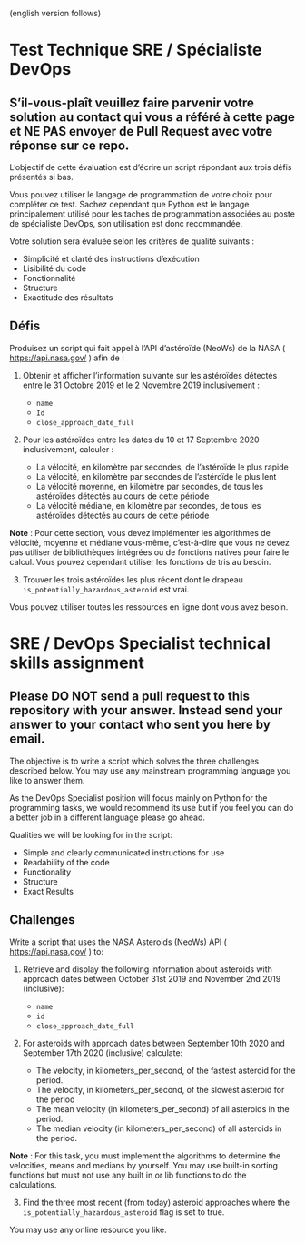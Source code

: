(english version follows)

# Test Technique SRE / Spécialiste DevOps

## S’il-vous-plaît veuillez faire parvenir votre solution au contact qui vous a référé à cette page et NE PAS envoyer de Pull Request avec votre réponse sur ce repo.

L’objectif de cette évaluation est d’écrire un script répondant aux trois défis présentés si bas.

Vous pouvez utiliser le langage de programmation de votre choix pour compléter ce test. Sachez cependant que Python est le langage principalement utilisé pour les taches de programmation associées au poste de spécialiste DevOps, son utilisation est donc recommandée.

Votre solution sera évaluée selon les critères de qualité suivants : 
-	Simplicité et clarté des instructions d’exécution
-	Lisibilité du code
-	Fonctionnalité
-	Structure
-	Exactitude des résultats

## Défis 

Produisez un script qui fait appel à l’API d’astéroïde (NeoWs) de la NASA ( https://api.nasa.gov/ ) afin de : 

1)	Obtenir et afficher l’information suivante sur les astéroïdes détectés entre le 31 Octobre 2019 et le 2 Novembre 2019 inclusivement : 
      - `name`
      - `Id`
      - `close_approach_date_full`
   
2)	Pour les astéroïdes entre les dates du 10 et 17 Septembre 2020 inclusivement, calculer : 
      - La vélocité, en kilomètre par secondes, de l’astéroïde le plus rapide 
      - La vélocité, en kilomètre par secondes de l’astéroïde le plus lent 
      - La vélocité moyenne, en kilomètre par secondes, de tous les astéroïdes détectés au cours de cette période
      - La vélocité médiane, en kilomètre par secondes, de tous les astéroïdes détectés au cours de cette période

**Note** : Pour cette section, vous devez implémenter les algorithmes de vélocité, moyenne et médiane vous-même, c’est-à-dire que vous ne devez pas utiliser de bibliothèques intégrées ou de fonctions natives pour faire le calcul. Vous pouvez cependant utiliser les fonctions de tris au besoin. 

3)	Trouver les trois astéroïdes les plus récent dont le drapeau `is_potentially_hazardous_asteroid` est vrai.

Vous pouvez utiliser toutes les ressources en ligne dont vous avez besoin. 




# SRE / DevOps Specialist technical skills assignment 

## Please DO NOT send a pull request to this repository with your answer.  Instead send your answer to your contact who sent you here by email.

The objective is to write a script which solves the three challenges described below. You may use any mainstream programming language you like to answer them.

As the DevOps Specialist position will focus mainly on Python for the programming tasks, we would recommend its use but if you feel you can do a better job in a different language please go ahead.

Qualities we will be looking for in the script: 
- Simple and clearly communicated instructions for use 
- Readability of the code 
- Functionality 
- Structure 
- Exact Results

## Challenges

Write a script that uses the NASA Asteroids (NeoWs) API ( https://api.nasa.gov/ ) to:

1. Retrieve and display the following information about asteroids with approach dates between October 31st 2019 and November 2nd 2019 (inclusive): 

   - `name`
   - `id`
   - `close_approach_date_full`

2. For asteroids with approach dates between September 10th 2020 and September 17th 2020 (inclusive) calculate: 

   - The velocity, in kilometers_per_second, of the fastest asteroid for the period.
   - The velocity, in kilometers_per_second, of the slowest asteroid for the period
   - The mean velocity (in kilometers_per_second) of all asteroids in the period.
   - The median velocity (in kilometers_per_second) of all asteroids in the period.

**Note** : For this task, you must implement the algorithms to determine the velocities, means and medians by yourself.  You may use built-in sorting functions but must not use any built in or lib functions to do the calculations.

3. Find the three most recent (from today) asteroid approaches where the `is_potentially_hazardous_asteroid` flag is set to true.

You may use any online resource you like.
